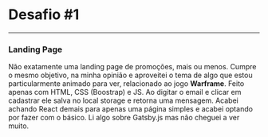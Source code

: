 <h1>Desafio #1</h1>
<hr>
<h3>Landing Page</h3>

<p> 
Não exatamente uma landing page de promoções, mais ou menos. Cumpre o mesmo objetivo, na minha opinião e aproveitei o tema de algo que estou particularmente animado para ver, relacionado ao jogo <b>Warframe</b>.
Feito apenas com HTML, CSS (Boostrap) e JS. Ao digitar o email e clicar em cadastrar ele salva no local storage e retorna uma mensagem. Acabei achando React demais para apenas uma página simples e acabei optando por fazer com o básico. Li algo sobre Gatsby.js mas não cheguei a ver muito.

</p>
